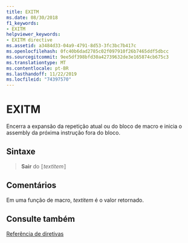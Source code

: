 ```yaml
---
title: EXITM
ms.date: 08/30/2018
f1_keywords:
- EXITM
helpviewer_keywords:
- EXITM directive
ms.assetid: a3484d33-04a9-4791-8d53-3fc3bc7b417c
ms.openlocfilehash: 0fc40b6dad2785c02f097910f26b7465ddf5dbcc
ms.sourcegitcommit: 9ee5df398bfd30a42739632de3e165874cb675c3
ms.translationtype: MT
ms.contentlocale: pt-BR
ms.lasthandoff: 11/22/2019
ms.locfileid: "74397570"
---
```

# <a name="exitm"></a>EXITM

Encerra a expansão da repetição atual ou do bloco de macro e inicia o assembly da próxima instrução fora do bloco.

## <a name="syntax"></a>Sintaxe

> **Sair** do ⟦*textitem*⟧

## <a name="remarks"></a>Comentários

Em uma função de macro, *textitem* é o valor retornado.

## <a name="see-also"></a>Consulte também

[Referência de diretivas](directives-reference.md)
